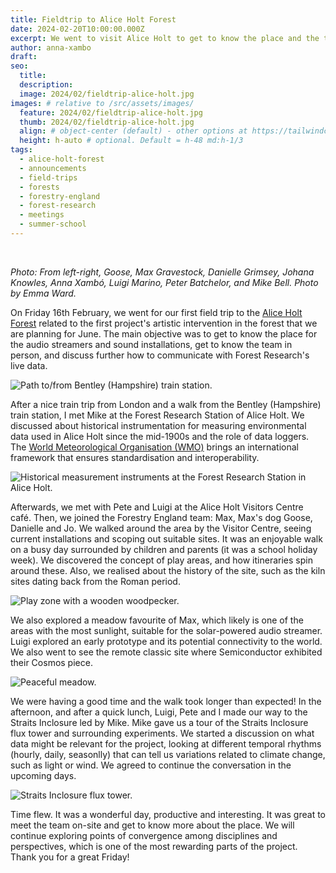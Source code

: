 ```yaml
---
title: Fieldtrip to Alice Holt Forest
date: 2024-02-20T10:00:00.000Z
excerpt: We went to visit Alice Holt to get to know the place and the team.
author: anna-xambo
draft:
seo:
  title:
  description:
  image: 2024/02/fieldtrip-alice-holt.jpg
images: # relative to /src/assets/images/
  feature: 2024/02/fieldtrip-alice-holt.jpg
  thumb: 2024/02/fieldtrip-alice-holt.jpg
  align: # object-center (default) - other options at https://tailwindcss.com/docs/object-position
  height: h-auto # optional. Default = h-48 md:h-1/3
tags:
  - alice-holt-forest  
  - announcements
  - field-trips
  - forests
  - forestry-england
  - forest-research
  - meetings
  - summer-school
---
```


<br />

*Photo: From left-right, Goose, Max Gravestock, Danielle Grimsey, Johana Knowles, Anna Xambó, Luigi Marino, Peter Batchelor, and Mike Bell. Photo by Emma Ward.*

On Friday 16th February, we went for our first field trip to the [Alice Holt Forest](https://en.wikipedia.org/wiki/Alice_Holt_Forest) related to the first project's artistic intervention in the forest that we are planning for June. The main objective was to get to know the place for the audio streamers and sound installations, get to know the team in person, and discuss further how to communicate with Forest Research's live data.

<div class="flex justify-center items-center">
<img class="w-1/3 mt-4 mb-4" src="/assets/images/2024/02/fieldtrip-bentley-path.jpg" alt="Path to/from Bentley (Hampshire) train station.">
</div>

After a nice train trip from London and a walk from the Bentley (Hampshire) train station, I met Mike at the Forest Research Station of Alice Holt. We discussed about historical instrumentation for measuring environmental data used in Alice Holt since the mid-1900s and the role of data loggers. The [World Meteorological Organisation (WMO)](https://wmo.int/about-us/governance/technical-commissions/standards-and-recommended-practices) brings an international framework that ensures standardisation and interoperability.

<div class="flex justify-center items-center">
<img class="mt-4 mb-4" src="/assets/images/2024/02/fieldtrip-historical-instruments.jpg" alt="Historical measurement instruments at the Forest Research Station in Alice Holt.">
</div>

Afterwards, we met with Pete and Luigi at the Alice Holt Visitors Centre café. Then, we joined the Forestry England team: Max, Max's dog Goose, Danielle and Jo. We walked around the area by the Visitor Centre, seeing current installations and scoping out suitable sites. It was an enjoyable walk on a busy day surrounded by children and parents (it was a school holiday week). We discovered the concept of play areas, and how itineraries spin around these. Also, we realised about the history of the site, such as the kiln sites dating back from the Roman period. 

<div class="flex justify-center items-center">
<img class="h-1/3 mt-4 mb-4" src="/assets/images/2024/02/fieldtrip-play-area-woodpecker.jpg" alt="Play zone with a wooden woodpecker.">
</div>

We also explored a meadow favourite of Max, which likely is one of the areas with the most sunlight, suitable for the solar-powered audio streamer. Luigi explored an early prototype and its potential connectivity to the world. We also went to see the remote classic site where Semiconductor exhibited their Cosmos piece.

<div class="flex justify-center items-center">
<img class="h-1/2 mt-4 mb-4" src="/assets/images/2024/02/fieldtrip-meadow.jpg" alt="Peaceful meadow.">
</div>

We were having a good time and the walk took longer than expected! In the afternoon, and after a quick lunch, Luigi, Pete and I made our way to the Straits Inclosure led by Mike. Mike gave us a tour of the Straits Inclosure flux tower and surrounding experiments. We started a discussion on what data might be relevant for the project, looking at different temporal rhythms (hourly, daily, seasonlly) that can tell us variations related to climate change, such as light or wind. We agreed to continue the conversation in the upcoming days. 

<div class="flex justify-center items-center">
<img class="h-1/3 mt-4 mb-4" src="/assets/images/2024/02/fieldtrip-flux-tower.jpg" alt="Straits Inclosure flux tower.">
</div>


Time flew. It was a wonderful day, productive and interesting. It was great to meet the team on-site and get to know more about the place. We will continue exploring points of convergence among disciplines and perspectives, which is one of the most rewarding parts of the project. Thank you for a great Friday!

